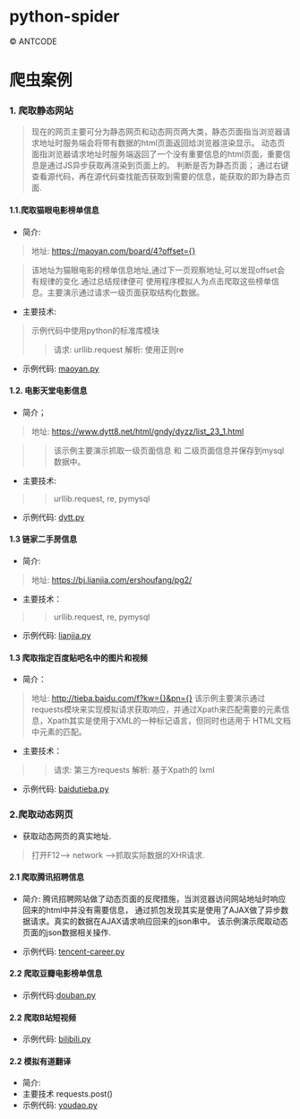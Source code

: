 python-spider
=======

© ANTCODE

# 爬虫案例

### 1. 爬取静态网站
> 现在的网页主要可分为静态网页和动态网页两大类，静态页面指当浏览器请求地址时服务端会将带有数据的html页面返回给浏览器渲染显示。
动态页面指浏览器请求地址时服务端返回了一个没有重要信息的html页面，重要信息是通过JS异步获取再渲染到页面上的。
> 判断是否为静态页面； 通过右键查看源代码，再在源代码查找能否获取到需要的信息，能获取的即为静态页面.

#### 1.1.爬取猫眼电影榜单信息
- 简介: 
> 地址: https://maoyan.com/board/4?offset={}

> 该地址为猫眼电影的榜单信息地址,通过下一页观察地址,可以发现offset会有规律的变化.通过总结规律便可
使用程序模拟人为点击爬取这些榜单信息。主要演示通过请求一级页面获取结构化数据。
- 主要技术:
> 示例代码中使用python的标准库模块
>> 请求: urllib.request
>> 解析: 使用正则re
- 示例代码: [maoyan.py]()


#### 1.2. 电影天堂电影信息
- 简介；
> 地址: https://www.dytt8.net/html/gndy/dyzz/list_23_1.html

>> 该示例主要演示抓取一级页面信息 和 二级页面信息并保存到mysql数据中。
- 主要技术:
>> urllib.request, re, pymysql
- 示例代码: [dytt.py]()

#### 1.3 链家二手房信息
- 简介:
> 地址: https://bj.lianjia.com/ershoufang/pg2/
- 主要技术：
>> urllib.request, re, pymysql
- 示例代码: [lianjia.py]()

#### 1.3 爬取指定百度贴吧名中的图片和视频
- 简介：
> 地址: http://tieba.baidu.com/f?kw={}&pn={}
> 该示例主要演示通过requests模块来实现模拟请求获取响应，并通过Xpath来匹配需要的元素信息，Xpath其实是使用于XML的一种标记语言，但同时也适用于
HTML文档中元素的匹配。
- 主要技术：
>> 请求: 第三方requests
>> 解析: 基于Xpath的 lxml
- 示例代码: [baidutieba.py]()


### 2.爬取动态网页
- 获取动态网页的真实地址.
> 打开F12--> network -->抓取实际数据的XHR请求.
#### 2.1 爬取腾讯招聘信息
- 简介: 腾讯招聘网站做了动态页面的反爬措施，当浏览器访问网站地址时响应回来的html中并没有需要信息，
通过抓包发现其实是使用了AJAX做了异步数据请求。真实的数据在AJAX请求响应回来的json串中。
该示例演示爬取动态页面的json数据相关操作.

- 示例代码: [tencent-career.py]()

#### 2.2 爬取豆瓣电影榜单信息
- 示例代码:[douban.py]()

#### 2.2 爬取B站短视频
- 示例代码: [bilibili.py]()

#### 2.2 模拟有道翻译
- 简介: 
- 主要技术
requests.post() 
- 示例代码: [youdao.py]()